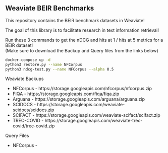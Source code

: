 <h2> Weaviate BEIR Benchmarks </h2>

This repository contains the BEIR benchmark datasets in Weaviate!

The goal of this library is to facilitate research in text information retrieval!


Run these 3 commands to get the nDCG and hits at 1 / hits at 5 metrics for a BEIR dataset!
<br />
(Make sure to download the Backup and Query files from the links below)
```bash
docker-compose up -d
python3 restore.py --name NFCorpus
python3 ndcg-test.py --name NFCorpus --alpha 0.5
```

Weaviate Backups
<ul>
  <li> NFCorpus - https://storage.googleapis.com/nfcorpus/nfcorpus.zip </li>
  <li> FIQA - https://storage.googleapis.com/fiqa/fiqa.zip </li>
  <li> Arguana - https://storage.googleapis.com/arguana/arguana.zip </li>
  <li> SCIDOCS - https://storage.googleapis.com/weaviate-scidocs/scidocs.zip </li>
  <li> SCIFACT - https://storage.googleapis.com/weaviate-scifact/scifact.zip </li>
  <li> TREC-COVID - https://storage.googleapis.com/weaviate-trec-covid/trec-covid.zip </li>
</ul>

Query Files
<ul>
  <li> NFCorpus - </li>
</ul>
